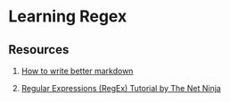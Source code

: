# Learning Regex

## Resources 

1. [How to write better markdown](markdown.md) 
   
2. [Regular Expressions (RegEx) Tutorial by The Net Ninja](https://www.youtube.com/playlist?list=PL4cUxeGkcC9g6m_6Sld9Q4jzqdqHd2HiD)

